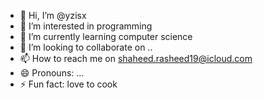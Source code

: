 - 👋 Hi, I’m @yzisx
- 👀 I’m interested in programming 
- 🌱 I’m currently learning computer science 
- 💞️ I’m looking to collaborate on ..
- 📫 How to reach me on shaheed.rasheed19@icloud.com
- 😄 Pronouns: ...
- ⚡ Fun fact: love to cook 

<!---
yzisx/yzisx is a ✨ special ✨ repository because its `README.md` (this file) appears on your GitHub profile.
You can click the Preview link to take a look at your changes.
--->
